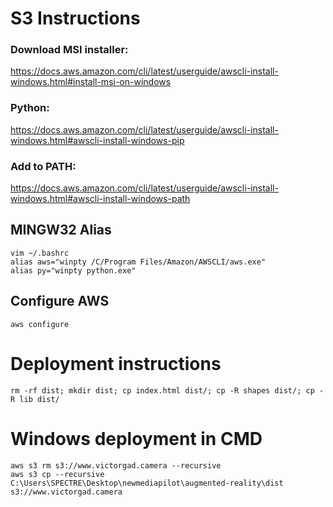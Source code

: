 # S3 Instructions
### Download MSI installer:
https://docs.aws.amazon.com/cli/latest/userguide/awscli-install-windows.html#install-msi-on-windows
### Python:
https://docs.aws.amazon.com/cli/latest/userguide/awscli-install-windows.html#awscli-install-windows-pip
### Add to PATH:
https://docs.aws.amazon.com/cli/latest/userguide/awscli-install-windows.html#awscli-install-windows-path
## MINGW32 Alias
```
vim ~/.bashrc
alias aws="winpty /C/Program Files/Amazon/AWSCLI/aws.exe"
alias py="winpty python.exe"
```
## Configure AWS
```
aws configure
```
# Deployment instructions
```
rm -rf dist; mkdir dist; cp index.html dist/; cp -R shapes dist/; cp -R lib dist/
```
# Windows deployment in CMD
```
aws s3 rm s3://www.victorgad.camera --recursive
aws s3 cp --recursive C:\Users\SPECTRE\Desktop\newmediapilot\augmented-reality\dist s3://www.victorgad.camera
```
